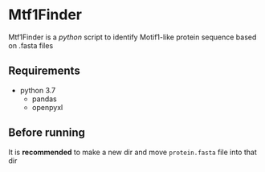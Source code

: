 # Mtf1Finder

Mtf1Finder is a *python* script to identify Motif1-like protein sequence based on .fasta files

## Requirements
- python 3.7
  - pandas
  - openpyxl

## Before running
It is **recommended** to make a new dir and move `protein.fasta` file into that dir
